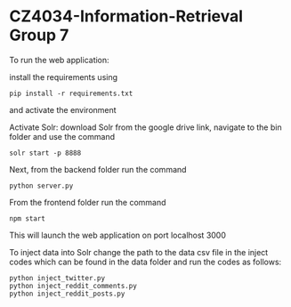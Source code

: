 ﻿# CZ4034-Information-Retrieval Group 7
 
 To run the web application:
 
install the requirements using 

``` 
pip install -r requirements.txt 
```

and activate the environment

Activate Solr:
download Solr from the google drive link, navigate to the bin folder and use the command 

``` 
solr start -p 8888 
```

Next, from the backend folder run the command

``` 
python server.py
```

From the frontend folder run the command

``` 
npm start
```

This will launch the web application on port localhost 3000


To inject data into Solr change the path to the data csv file in the inject codes which can be found in the data folder and run the codes as follows:

``` 
python inject_twitter.py
python inject_reddit_comments.py
python inject_reddit_posts.py
```
